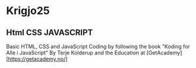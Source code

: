 #   Krigjo25


##  Html CSS JAVASCRIPT
Basic HTML, CSS and JavaScript Coding by following the book "Koding for Alle i JavaScript" By Terje Kolderup and the Education at [GetAcademy][https://getacademy.no/]
